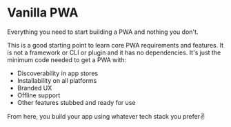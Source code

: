 # Vanilla PWA
Everything you need to start building a PWA and nothing you don't.

This is a good starting point to learn core PWA requirements and features. It is not a framework or CLI or plugin and it has no dependencies. It's just the minimum code needed to get a PWA with:
- Discoverability in app stores
- Installability on all platforms
- Branded UX
- Offline support
- Other features stubbed and ready for use

From here, you build your app using whatever tech stack you prefer✌️
